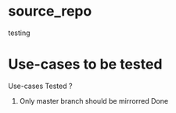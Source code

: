 # source_repo
testing
# Use-cases to be tested
Use-cases                                              Tested ?
1. Only master branch should be mirrorred               Done
